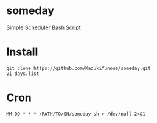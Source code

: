 # someday
  Simple Scheduler Bash Script

# Install
    git clone https://github.com/KazukiYunoue/someday.git
    vi days.list

# Cron
    MM DD * * * /PATH/TO/SH/someday.sh > /dev/null 2>&1
